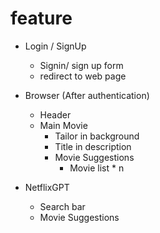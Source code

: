 # feature

- Login / SignUp
  - Signin/ sign up form
  - redirect to web page
- Browser (After authentication)

  - Header
  - Main Movie
    - Tailor in background
    - Title in description
    - Movie Suggestions
      - Movie list \* n

- NetflixGPT
  - Search bar
  - Movie Suggestions
